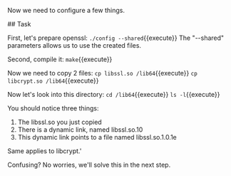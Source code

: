 Now we need to configure a few things.

## Task

First, let's prepare openssl:
`./config --shared`{{execute}}
The "--shared" parameters allows us to use the created files.

Second, compile it:
`make`{{execute}}

Now we need to copy 2 files:
`cp libssl.so /lib64`{{execute}}
`cp libcrypt.so /lib64`{{execute}}

Now let's look into this directory:
`cd /lib64`{{execute}}
`ls -l`{{execute}}

You should notice three things:
1. The libssl.so you just copied
2. There is a dynamic link, named libssl.so.10
3. This dynamic link points to a file named libssl.so.1.0.1e

Same applies to libcrypt.'

Confusing? No worries, we'll solve this in the next step.